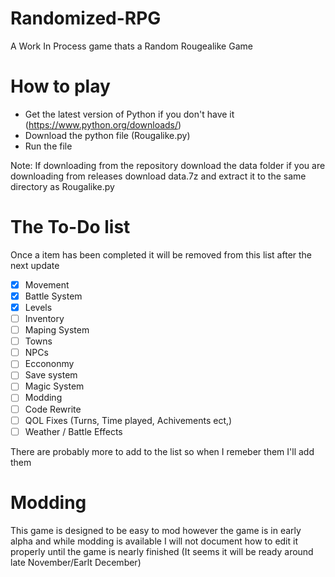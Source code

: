 # Randomized-RPG
A Work In Process game thats a Random Rougealike Game

# How to play
- Get the latest version of Python if you don't have it (https://www.python.org/downloads/)
- Download the python file (Rougalike.py)
- Run the file

Note: If downloading from the repository download the data folder if you are downloading from releases download data.7z
and extract it to the same directory as Rougalike.py

# The To-Do list
Once a item has been completed it will be removed from this list after the next update

- [x] Movement
- [x] Battle System
- [x] Levels
- [ ] Inventory
- [ ] Maping System
- [ ] Towns
- [ ] NPCs
- [ ] Eccononmy
- [ ] Save system
- [ ] Magic System
- [ ] Modding
- [ ] Code Rewrite
- [ ] QOL Fixes (Turns, Time played, Achivements ect,)
- [ ] Weather / Battle Effects

There are probably more to add to the list so when I remeber them I'll add them

# Modding
This game is designed to be easy to mod however the game is in early alpha and while modding is available I will not document how to edit it properly until the game is nearly finished (It seems it will be ready around late November/Earlt December)
